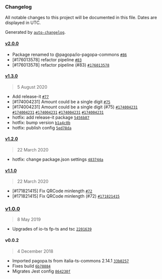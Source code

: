 ### Changelog

All notable changes to this project will be documented in this file. Dates are displayed in UTC.

Generated by [`auto-changelog`](https://github.com/CookPete/auto-changelog).

#### [v2.0.0](https://github.com/pagopa/io-pagopa-commons/compare/v1.3.0...v2.0.0)

- Package renamed to @pagopa/io-pagopa-commons [`#86`](https://github.com/pagopa/io-pagopa-commons/pull/86)
- [#176013578] refactor pipeline [`#83`](https://github.com/pagopa/io-pagopa-commons/pull/83)
- [#176013578] refactor pipeline (#83) [`#176013578`](https://www.pivotaltracker.com/story/show/176013578)

#### [v1.3.0](https://github.com/pagopa/io-pagopa-commons/compare/v1.2.0...v1.3.0)

> 5 August 2020

- Add release-it [`#77`](https://github.com/pagopa/io-pagopa-commons/pull/77)
- [#174004231] Amount could be a single digit [`#75`](https://github.com/pagopa/io-pagopa-commons/pull/75)
- [#174004231] Amount could be a single digit (#75) [`#174004231`](https://www.pivotaltracker.com/story/show/174004231) [`#174004231`](https://www.pivotaltracker.com/story/show/174004231) [`#174004231`](https://www.pivotaltracker.com/story/show/174004231) [`#174004231`](https://www.pivotaltracker.com/story/show/174004231) [`#174004231`](https://www.pivotaltracker.com/story/show/174004231)
- hotfix: add release-it package [`5456b87`](https://github.com/pagopa/io-pagopa-commons/commit/5456b8770e0f8c2f67fdec550825a3ade409ec5a)
- hotfix: bump version [`b1a4c0b`](https://github.com/pagopa/io-pagopa-commons/commit/b1a4c0bc6da23ebb88f9ad2cb82a8d83fbe830c9)
- hotfix: publish config [`5ed78da`](https://github.com/pagopa/io-pagopa-commons/commit/5ed78da67e15962ada086789ab531b42ec84388d)

#### [v1.2.0](https://github.com/pagopa/io-pagopa-commons/compare/v1.1.0...v1.2.0)

> 22 March 2020

- hotfix: change package.json settings [`483744a`](https://github.com/pagopa/io-pagopa-commons/commit/483744add20420987180c0039e458c6888b0ecdd)

#### [v1.1.0](https://github.com/pagopa/io-pagopa-commons/compare/v1.0.0...v1.1.0)

> 22 March 2020

- [#171821415] Fix QRCode minlength [`#72`](https://github.com/pagopa/io-pagopa-commons/pull/72)
- [#171821415] Fix QRCode minlength (#72) [`#171821415`](https://www.pivotaltracker.com/story/show/171821415)

### [v1.0.0](https://github.com/pagopa/io-pagopa-commons/compare/v0.0.2...v1.0.0)

> 8 May 2019

- Upgrades of io-ts fp-ts and tsc [`2201639`](https://github.com/pagopa/io-pagopa-commons/commit/22016393d59755ad7be779788eb02999fe51f48a)

#### v0.0.2

> 4 December 2018

- Imported pagopa.ts from italia-ts-commons 2.14.1 [`33b0257`](https://github.com/pagopa/io-pagopa-commons/commit/33b02570a2aa08ae2acd16b98b782ff09a03a1cf)
- Fixes build [`6b78884`](https://github.com/pagopa/io-pagopa-commons/commit/6b788846435c2db21efa88a69e9b366e93b54e19)
- Migrates Jest config [`864230f`](https://github.com/pagopa/io-pagopa-commons/commit/864230f4604b5f89298be323d64d7ac15081c12d)
